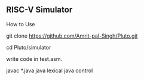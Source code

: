 ## RISC-V Simulator

How to Use

git clone https://github.com/Amrit-pal-Singh/Pluto.git

cd Pluto/simulator

write code in test.asm.

javac *.java
java lexical
java control
